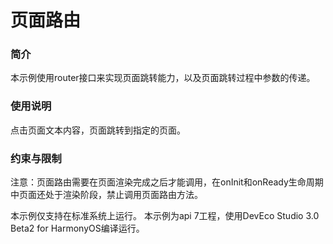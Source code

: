 # 页面路由

### 简介

本示例使用router接口来实现页面跳转能力，以及页面跳转过程中参数的传递。

### 使用说明

点击页面文本内容，页面跳转到指定的页面。

### 约束与限制

注意：页面路由需要在页面渲染完成之后才能调用，在onInit和onReady生命周期中页面还处于渲染阶段，禁止调用页面路由方法。

本示例仅支持在标准系统上运行。
本示例为api 7工程，使用DevEco Studio 3.0 Beta2 for HarmonyOS编译运行。